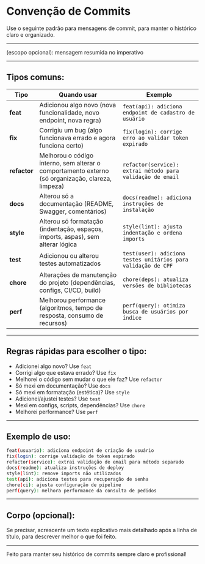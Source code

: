 # Convenção de Commits

Use o seguinte padrão para mensagens de commit, para manter o histórico claro e organizado.

---

<tipo>(escopo opcional): mensagem resumida no imperativo

---

## Tipos comuns:

| Tipo     | Quando usar                                                                                         | Exemplo                                      |
| -------- | ------------------------------------------------------------------------------------------------- | --------------------------------------------|
| **feat** | Adicionou algo novo (nova funcionalidade, novo endpoint, nova regra)                              | `feat(api): adiciona endpoint de cadastro de usuário` |
| **fix**  | Corrigiu um bug (algo funcionava errado e agora funciona certo)                                   | `fix(login): corrige erro ao validar token expirado` |
| **refactor** | Melhorou o código interno, sem alterar o comportamento externo (só organização, clareza, limpeza) | `refactor(service): extrai método para validação de email` |
| **docs** | Alterou só a documentação (README, Swagger, comentários)                                         | `docs(readme): adiciona instruções de instalação` |
| **style**| Alterou só formatação (indentação, espaços, imports, aspas), sem alterar lógica                  | `style(lint): ajusta indentação e ordena imports` |
| **test** | Adicionou ou alterou testes automatizados                                                        | `test(user): adiciona testes unitários para validação de CPF` |
| **chore**| Alterações de manutenção do projeto (dependências, configs, CI/CD, build)                        | `chore(deps): atualiza versões de bibliotecas` |
| **perf** | Melhorou performance (algoritmos, tempo de resposta, consumo de recursos)                        | `perf(query): otimiza busca de usuários por índice` |

---

## Regras rápidas para escolher o tipo:

- Adicionei algo novo? Use `feat`
- Corrigi algo que estava errado? Use `fix`
- Melhorei o código sem mudar o que ele faz? Use `refactor`
- Só mexi em documentação? Use `docs`
- Só mexi em formatação (estética)? Use `style`
- Adicionei/ajustei testes? Use `test`
- Mexi em configs, scripts, dependências? Use `chore`
- Melhorei performance? Use `perf`

---

## Exemplo de uso:

```bash
feat(usuario): adiciona endpoint de criação de usuário
fix(login): corrige validação de token expirado
refactor(service): extrai validação de email para método separado
docs(readme): atualiza instruções de deploy
style(lint): remove imports não utilizados
test(api): adiciona testes para recuperação de senha
chore(ci): ajusta configuração de pipeline
perf(query): melhora performance da consulta de pedidos
```

---

## Corpo (opcional):

Se precisar, acrescente um texto explicativo mais detalhado após a linha de título, para descrever melhor o que foi feito.

---

Feito para manter seu histórico de commits sempre claro e profissional!
